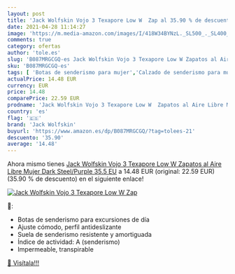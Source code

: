 ```yaml
---
layout: post
title: 'Jack Wolfskin Vojo 3 Texapore Low W  Zap al 35.90 % de descuento'
date: 2021-04-28 11:14:27
image: 'https://m.media-amazon.com/images/I/418W34BYNzL._SL500_._SL400_.jpg'
comments: true
category: ofertas
author: 'tole.es'
slug: 'B087MRGCGQ-es Jack Wolfskin Vojo 3 Texapore Low W Zapatos al Aire Libre...'
sku: 'B087MRGCGQ-es'
tags: [ 'Botas de senderismo para mujer','Calzado de senderismo para mujer','Calzado deportivo para mujer','Zapatillas y calzado deportivo para mujer','Zapatos','Zapatos para mujer','Zapatos y complementos','jack wolfskin','zapatos', ]
actualPrice: 14.48 EUR
currency: EUR
price: 14.48
comparePrice: 22.59 EUR
prodname: 'Jack Wolfskin Vojo 3 Texapore Low W  Zapatos al Aire Libre Mujer  Dark Steel/Purple  35.5 EU'
country: 'es'
flag: '🇪🇸'
brand: 'Jack Wolfskin'
buyurl: 'https://www.amazon.es/dp/B087MRGCGQ/?tag=tolees-21'
descuento: '35.90'
average: '14.48'
---
```


Ahora mismo tienes [Jack Wolfskin Vojo 3 Texapore Low W  Zapatos al Aire Libre Mujer  Dark Steel/Purple  35.5 EU](https://www.amazon.es/dp/B087MRGCGQ/?tag=tolees-21) a 14.48 EUR (original: 22.59 EUR) (35.90 %  de descuento) en el siguiente enlace!

[![Jack Wolfskin Vojo 3 Texapore Low W  Zap](https://m.media-amazon.com/images/I/418W34BYNzL._SL500_._SL400_.jpg)](https://www.amazon.es/dp/B087MRGCGQ/?tag=tolees-21)

🔎:

- Botas de senderismo para excursiones de día
- Ajuste cómodo, perfil antideslizante
- Suela de senderismo resistente y amortiguada
- Índice de actividad: A (senderismo)
- Impermeable, transpirable

[🛒 Visítala!!!](https://www.amazon.es/dp/B087MRGCGQ/?tag=tolees-21)
